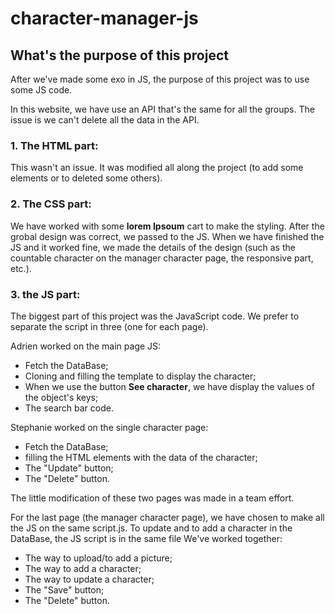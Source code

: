 character-manager-js
=======================

What's the purpose of this project 
-----------------------------------
After we've made some exo in JS, the purpose of this project was to use some JS code.

In this website, we have use an API that's the same for all the groups. The issue is we can't delete all the data in the API. 

### 1. The HTML part:
This wasn't an issue. It was modified all along the project (to add some elements or to deleted some others).

### 2. The CSS part:
We have worked with some **lorem Ipsoum** cart to make the styling. After the grobal design was correct, we passed to the JS. When we have finished the JS and it worked fine, we made the details of the design (such as the countable character on the manager character page, the responsive part, etc.).

### 3. the JS part: 
The biggest part of this project was the JavaScript code. We prefer to separate the script in three (one for each page). 

Adrien worked on the main page JS:
* Fetch the DataBase;
* Cloning and filling the template to display the character;
* When we use the button **See character**, we have display the values of the object's keys;
* The search bar code.

Stephanie worked on the single character page: 
* Fetch the DataBase;
* filling the HTML elements with the data of the character;
* The "Update" button;
* The "Delete" button.

The little modification of these two pages was made in a team effort. 

For the last page (the manager character page), we have chosen to make all the JS on the same script.js. To update and to add a character in the DataBase, the JS script is in the same file
We've worked together:
*   The way to upload/to add a picture;
* The way to add a character;
* The way to update a character;
* The "Save" button;
* The "Delete" button.